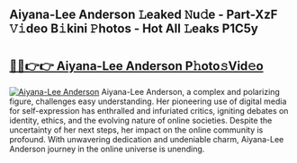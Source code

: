 ## Aiyana-Lee Anderson 𝙻eaked 𝙽u𝚍e - Part-XzF 𝚅𝚒deo B𝚒kini 𝙿hotos - Hot All 𝙻eaks P1C5y

# <h2><a href="http://ld46nui.urlbe.top/?page=Aiyana-Lee+Anderson">🔗🔗👉👉 Aiyana-Lee Anderson P𝚑oto𝚜Vid𝚎o</a></h2>

[![Aiyana-Lee Anderson](https://i.imgur.com/eBuTRDB.gif)](http://ld46nui.urlbe.top/?page=Aiyana-Lee+Anderson)
Aiyana-Lee Anderson, a complex and polarizing figure, challenges easy understanding. Her pioneering use of digital media for self-expression has enthralled and infuriated critics, igniting debates on identity, ethics, and the evolving nature of online societies. Despite the uncertainty of her next steps, her impact on the online community is profound. With unwavering dedication and undeniable charm, Aiyana-Lee Anderson journey in the online universe is unending.

